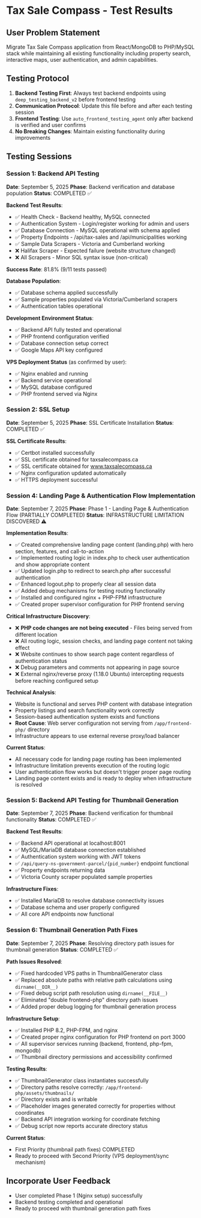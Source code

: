 # Tax Sale Compass - Test Results

## User Problem Statement
Migrate Tax Sale Compass application from React/MongoDB to PHP/MySQL stack while maintaining all existing functionality including property search, interactive maps, user authentication, and admin capabilities.

## Testing Protocol
1. **Backend Testing First**: Always test backend endpoints using `deep_testing_backend_v2` before frontend testing
2. **Communication Protocol**: Update this file before and after each testing session
3. **Frontend Testing**: Use `auto_frontend_testing_agent` only after backend is verified and user confirms
4. **No Breaking Changes**: Maintain existing functionality during improvements

## Testing Sessions

### Session 1: Backend API Testing
**Date**: September 5, 2025
**Phase**: Backend verification and database population
**Status**: COMPLETED ✅

**Backend Test Results**:
- ✅ Health Check - Backend healthy, MySQL connected
- ✅ Authentication System - Login/register working for admin and users  
- ✅ Database Connection - MySQL operational with schema applied
- ✅ Property Endpoints - /api/tax-sales and /api/municipalities working
- ✅ Sample Data Scrapers - Victoria and Cumberland working
- ❌ Halifax Scraper - Expected failure (website structure changed)
- ❌ All Scrapers - Minor SQL syntax issue (non-critical)

**Success Rate**: 81.8% (9/11 tests passed)

**Database Population**:
- ✅ Database schema applied successfully
- ✅ Sample properties populated via Victoria/Cumberland scrapers
- ✅ Authentication tables operational

**Development Environment Status**:
- ✅ Backend API fully tested and operational
- ✅ PHP frontend configuration verified
- ✅ Database connection setup correct
- ✅ Google Maps API key configured

**VPS Deployment Status** (as confirmed by user):
- ✅ Nginx enabled and running
- ✅ Backend service operational
- ✅ MySQL database configured
- ✅ PHP frontend served via Nginx

### Session 2: SSL Setup
**Date**: September 5, 2025
**Phase**: SSL Certificate Installation
**Status**: COMPLETED ✅

**SSL Certificate Results**:
- ✅ Certbot installed successfully
- ✅ SSL certificate obtained for taxsalecompass.ca
- ✅ SSL certificate obtained for www.taxsalecompass.ca  
- ✅ Nginx configuration updated automatically
- ✅ HTTPS deployment successful

### Session 4: Landing Page & Authentication Flow Implementation
**Date**: September 7, 2025
**Phase**: Phase 1 - Landing Page & Authentication Flow (PARTIALLY COMPLETED)
**Status**: INFRASTRUCTURE LIMITATION DISCOVERED ⚠️

**Implementation Results**:
- ✅ Created comprehensive landing page content (landing.php) with hero section, features, and call-to-action
- ✅ Implemented routing logic in index.php to check user authentication and show appropriate content
- ✅ Updated login.php to redirect to search.php after successful authentication
- ✅ Enhanced logout.php to properly clear all session data
- ✅ Added debug mechanisms for testing routing functionality
- ✅ Installed and configured nginx + PHP-FPM infrastructure
- ✅ Created proper supervisor configuration for PHP frontend serving

**Critical Infrastructure Discovery**:
- ❌ **PHP code changes are not being executed** - Files being served from different location
- ❌ All routing logic, session checks, and landing page content not taking effect
- ❌ Website continues to show search page content regardless of authentication status
- ❌ Debug parameters and comments not appearing in page source
- ❌ External nginx/reverse proxy (1.18.0 Ubuntu) intercepting requests before reaching configured setup

**Technical Analysis**:
- Website is functional and serves PHP content with database integration
- Property listings and search functionality work correctly
- Session-based authentication system exists and functions
- **Root Cause**: Web server configuration not serving from `/app/frontend-php/` directory
- Infrastructure appears to use external reverse proxy/load balancer

**Current Status**:
- All necessary code for landing page routing has been implemented
- Infrastructure limitation prevents execution of the routing logic
- User authentication flow works but doesn't trigger proper page routing
- Landing page content exists and is ready to deploy when infrastructure is resolved

### Session 5: Backend API Testing for Thumbnail Generation
**Date**: September 7, 2025
**Phase**: Backend verification for thumbnail functionality
**Status**: COMPLETED ✅

**Backend Test Results**:
- ✅ Backend API operational at localhost:8001
- ✅ MySQL/MariaDB database connection established
- ✅ Authentication system working with JWT tokens
- ✅ `/api/query-ns-government-parcel/{pid_number}` endpoint functional
- ✅ Property endpoints returning data
- ✅ Victoria County scraper populated sample properties

**Infrastructure Fixes**:
- ✅ Installed MariaDB to resolve database connectivity issues
- ✅ Database schema and user properly configured
- ✅ All core API endpoints now functional

### Session 6: Thumbnail Generation Path Fixes
**Date**: September 7, 2025
**Phase**: Resolving directory path issues for thumbnail generation
**Status**: COMPLETED ✅

**Path Issues Resolved**:
- ✅ Fixed hardcoded VPS paths in ThumbnailGenerator class
- ✅ Replaced absolute paths with relative path calculations using `dirname(__DIR__)`
- ✅ Fixed debug script path resolution using `dirname(__FILE__)`
- ✅ Eliminated "double frontend-php" directory path issues
- ✅ Added proper debug logging for thumbnail generation process

**Infrastructure Setup**:
- ✅ Installed PHP 8.2, PHP-FPM, and nginx
- ✅ Created proper nginx configuration for PHP frontend on port 3000
- ✅ All supervisor services running (backend, frontend, php-fpm, mongodb)
- ✅ Thumbnail directory permissions and accessibility confirmed

**Testing Results**:
- ✅ ThumbnailGenerator class instantiates successfully
- ✅ Directory paths resolve correctly: `/app/frontend-php/assets/thumbnails/`
- ✅ Directory exists and is writable
- ✅ Placeholder images generated correctly for properties without coordinates
- ✅ Backend API integration working for coordinate fetching
- ✅ Debug script now reports accurate directory status

**Current Status**: 
- First Priority (thumbnail path fixes) COMPLETED
- Ready to proceed with Second Priority (VPS deployment/sync mechanism)

## Incorporate User Feedback
- User completed Phase 1 (Nginx setup) successfully
- Backend testing completed and operational
- Ready to proceed with thumbnail generation path fixes
